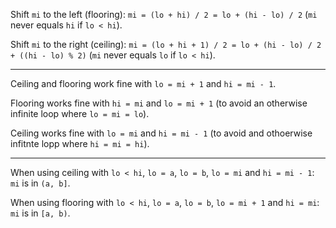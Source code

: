 Shift `mi` to the left (flooring): `mi = (lo + hi) / 2 = lo + (hi - lo) / 2` (`mi` never equals `hi` if `lo < hi`).

Shift `mi` to the right (ceiling): `mi = (lo + hi + 1) / 2 = lo + (hi - lo) / 2 + ((hi - lo) % 2)` (`mi` never equals `lo` if `lo < hi`).

---

Ceiling and flooring work fine with `lo = mi + 1` and `hi = mi - 1`.

Flooring works fine with `hi = mi` and `lo = mi + 1` (to avoid an otherwise infinite loop where `lo = mi = lo`).

Ceiling works fine with `lo = mi` and `hi = mi - 1` (to avoid and othoerwise infitnte lopp where `hi = mi = hi`).

---

When using ceiling with `lo < hi`, `lo = a`, `lo = b`, `lo = mi` and `hi = mi - 1`: `mi` is in `(a, b]`.

When using flooring with `lo < hi`, `lo = a`, `lo = b`, `lo = mi + 1` and `hi = mi`: `mi` is in `[a, b)`.
